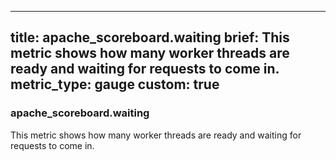 
---
title: apache_scoreboard.waiting
brief: This metric shows how many worker threads are ready and waiting for requests to come in.
metric_type: gauge
custom: true
---
### apache_scoreboard.waiting

This metric shows how many worker threads are ready and waiting for requests to come in.
